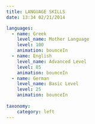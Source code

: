 ```yaml
---
title: LANGUAGE SKILLS
date: 13:34 02/21/2014

languages:
  - name: Greek
    level_name: Mother Language
    level: 100
    animation: bounceIn
  - name: English
    level_name: Advanced Level
    level: 85  
    animation: bounceIn
  - name: German
    level_name: Basic Level
    level: 25  
    animation: bounceIn
    
taxonomy:
    category: left
---
```

